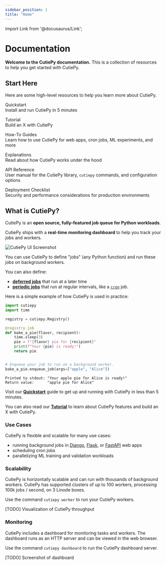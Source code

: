 ```yaml
---
sidebar_position: 1
title: "Home"
---
```

import Link from '@docusaurus/Link';

# Documentation

**Welcome to the CutiePy documentation.**
This is a collection of resources to help you get started with CutiePy.

## Start Here

Here are some high-level resources to help you learn more about CutiePy.

<p>
    <Link
        to="/docs/quickstart"
        style={{"font-size": "1.25rem", "font-weight": "bold"}}
        >
        Quickstart
    </Link>
    <br/>
    <span style={{"font-style": "italic"}}>
        Install and run CutiePy in 5 minutes
    </span>
</p>
<p>
    <Link
        to="/docs/tutorial"
        style={{"font-size": "1.25rem", "font-weight": "bold"}}
        >
        Tutorial
    </Link>
    <br/>
    <span style={{"font-style": "italic"}}>
        Build an X with CutiePy
    </span>
</p>
<p>
    <Link
        to="/docs/how-to"
        style={{"font-size": "1.25rem", "font-weight": "bold"}}
        >
        How-To Guides
    </Link>
    <br/>
    <span style={{"font-style": "italic"}}>
        Learn how to use CutiePy for web apps, cron jobs, ML experiments, and more
    </span>
</p>
<p>
    <Link
        to="/docs/explanations"
        style={{"font-size": "1.25rem", "font-weight": "bold"}}
        >
        Explanations
    </Link>
    <br/>
    <span style={{"font-style": "italic"}}>
        Read about how CutiePy works under the hood
    </span>
</p>
<p>
    <Link
        to="/docs/reference"
        style={{"font-size": "1.25rem", "font-weight": "bold"}}
        >
        API Reference
    </Link>
    <br/>
    <span style={{"font-style": "italic"}}>
        User manual for the CutiePy library, <code style={{"font-style": "normal"}}>cutiepy</code> commands, and configuration options
    </span>
</p>
<p>
    <Link
        to="#"
        style={{"font-size": "1.25rem", "font-weight": "bold"}}
        >
        Deployment Checklist
    </Link>
    <br/>
    <span style={{"font-style": "italic"}}>
        Security and performance considerations for production environments
    </span>
</p>

## What is CutiePy?

CutiePy is an **open source, fully-featured job queue for Python workloads**.

CutiePy ships with a **real-time monitoring dashboard** to help you track your jobs and workers.

![CutiePy UI Screenshot](#TODO)

You can use CutiePy to define "jobs" (any Python function) and run these jobs on background workers.

You can also define:

* [**deferred jobs**](#TODO-deferred-jobs-docs) that run at a later time
* [**periodic jobs**](#TODO-periodic-jobs-docs) that run at regular intervals, like a [`cron`](https://en.wikipedia.org/wiki/Cron) job.

Here is a simple example of how CutiePy is used in practice:

``` python title="cutie.py"
import cutiepy
import time

registry = cutiepy.Registry()

@registry.job
def bake_a_pie(flavor, recipient):
    time.sleep(3)
    pie = f"{flavor} pie for {recipient}"
    print(f"Your {pie} is ready!")
    return pie


# Enqueue your job to run on a background worker.
bake_a_pie.enqueue_job(args=["apple", "Alice"])

```

``` console title="Output"
Printed to stdout: "Your apple pie for Alice is ready!"
Return value:      "apple pie for Alice"
```

Visit our [**Quickstart**](/docs/quickstart) guide to get up and running with CutiePy in less than 5 minutes.

You can also read our [**Tutorial**](/docs/tutorial) to learn about CutiePy features and build an X with CutiePy.

### Use Cases
CutiePy is flexible and scalable for many use cases:

* running background jobs in [Django](https://www.djangoproject.com/), [Flask](https://flask.palletsprojects.com/), or [FastAPI](https://fastapi.tiangolo.com/) web apps
* scheduling cron jobs
* parallelizing ML training and validation workloads

### Scalability

CutiePy is horizontally scalable and can run with thousands of background workers. CutiePy has supported clusters of up to 100 workers, processing 100k jobs / second, on 3 Linode boxes.

Use the command `cutiepy worker` to run your CutiePy workers.

[TODO] Visualization of CutiePy throughput

### Monitoring

CutiePy includes a dashboard for monitoring tasks and workers. The dashboard runs as an HTTP server and can be viewed in the web browser.

Use the command `cutiepy dashboard` to run the CutiePy dashboard server.

[TODO] Screenshot of dashboard
